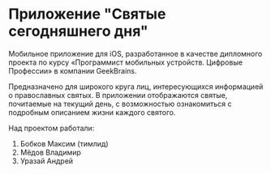 # Приложение "Святые сегодняшнего дня"

Мобильное приложение для iOS, разработанное в качестве дипломного проекта по курсу «Программист мобильных устройств. Цифровые Профессии» в компании GeekBrains.

Предназначено для широкого круга лиц, интересующихся информацией о православных святых. В приложении отображаются святые, почитаемые на текущий день, с возможностью ознакомиться с подробным описанием жизни каждого святого.

Над проектом работали:
1. Бобков Максим (тимлид)
2. Мёдов Владимир
3. Уразай Андрей

